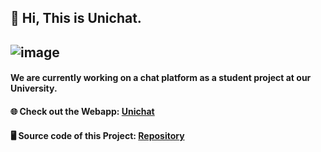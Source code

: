## 👋 Hi, This is Unichat.  
![image](https://github.com/universitychat/website/blob/main/assets/logo-unichat-small.jpg)
---
#### We are currently working on a chat platform as a student project at our University.  
#### 🌐 Check out the Webapp: [Unichat](https://universitychat.github.io)
#### 🖥️ Source code of this Project: [Repository](https://github.com/universitychat/website)

